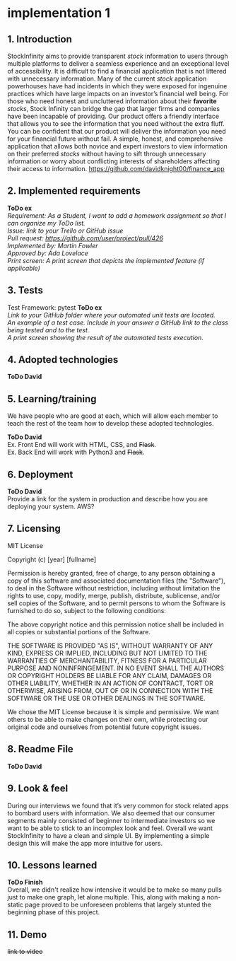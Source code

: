 # implementation 1

## 1. Introduction
StockInfinity aims to provide transparent _stock_ information to users through multiple platforms to deliver a seamless experience and an exceptional level of accessibility. It is difficult to find a financial application that is not littered with unnecessary information. Many of the current _stock_ application powerhouses have had incidents in which they were exposed for ingenuine practices which have large impacts on an investor’s financial well being. For those who need honest and uncluttered information about their **favorite** _stocks_, Stock Infinity can bridge the gap that larger firms and companies have been incapable of providing. Our product offers a friendly interface that allows you to see the information that you need without the extra fluff. You can be confident that our product will deliver the information you need for your financial future without fail. A simple, honest, and comprehensive application that allows both novice and expert investors to view information on their preferred _stocks_ without having to sift through unnecessary information or worry about conflicting interests of shareholders affecting their access to information.
https://github.com/davidknight00/finance_app

## 2. Implemented requirements
**ToDo ex**<br />
_Requirement: As a Student, I want to add a homework assignment so that I can organize my ToDo list.<br />
Issue: link to your Trello or GitHub issue <br />
Pull request: https://github.com/user/project/pull/426<br />
Implemented by: Martin Fowler<br />
Approved by: Ada Lovelace<br />
Print screen: A print screen that depicts the implemented feature (if applicable)_<br />


## 3. Tests
Test Framework: pytest
**ToDo ex**<br />
_Link to your GitHub folder where your automated unit tests are located._<br />
_An example of a test case. Include in your answer a GitHub link to the class being tested and to the test._<br />
_A print screen showing the result of the automated tests execution._


## 4. Adopted technologies
**ToDo David**

## 5. Learning/training
We have people who are good at each, which will allow each member to teach the rest of the team how to develop these adopted technologies. 

**ToDo David**<br />
Ex. Front End will work with HTML, CSS, and  ~~Flask~~. <br />
Ex. Back End will work with Python3 and  ~~Flask~~.


## 6. Deployment
**ToDo David**<br />
Provide a link for the system in production and describe how you are deploying your system.
AWS?

## 7. Licensing
MIT License

Copyright (c) [year] [fullname]

Permission is hereby granted, free of charge, to any person obtaining a copy
of this software and associated documentation files (the "Software"), to deal
in the Software without restriction, including without limitation the rights
to use, copy, modify, merge, publish, distribute, sublicense, and/or sell
copies of the Software, and to permit persons to whom the Software is
furnished to do so, subject to the following conditions:

The above copyright notice and this permission notice shall be included in all
copies or substantial portions of the Software.

THE SOFTWARE IS PROVIDED "AS IS", WITHOUT WARRANTY OF ANY KIND, EXPRESS OR
IMPLIED, INCLUDING BUT NOT LIMITED TO THE WARRANTIES OF MERCHANTABILITY,
FITNESS FOR A PARTICULAR PURPOSE AND NONINFRINGEMENT. IN NO EVENT SHALL THE
AUTHORS OR COPYRIGHT HOLDERS BE LIABLE FOR ANY CLAIM, DAMAGES OR OTHER
LIABILITY, WHETHER IN AN ACTION OF CONTRACT, TORT OR OTHERWISE, ARISING FROM,
OUT OF OR IN CONNECTION WITH THE SOFTWARE OR THE USE OR OTHER DEALINGS IN THE
SOFTWARE.

We chose the MIT License because it is simple and permissive. We want others to be able to make changes on their own, while protecting our original code and ourselves from potential future copyright issues.


## 8. Readme File
**ToDo David**


## 9. Look & feel
During our interviews we found that it’s very common for stock related apps to bombard users  with information. We also deemed that our consumer segments mainly consisted of beginner to intermediate investors so we want to be able to stick to an incomplex look and feel. Overall we want StockInfinity to have a clean and simple UI. By implementing a simple design this will make the app more intuitive for users.

## 10. Lessons learned
**ToDo Finish**<br />
Overall, we didn't realize how intensive it would be to make so many pulls just to make one graph, let alone multiple. This, along with making a non-static page proved to be unforeseen problems that largely stunted the beginning phase of this project.

## 11. Demo
~~link to video~~
